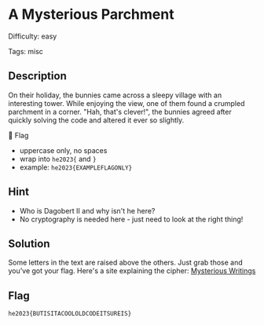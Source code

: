 A Mysterious Parchment
=============

Difficulty: easy

Tags: misc

Description
-------------
On their holiday, the bunnies came across a sleepy village with an interesting tower. While enjoying the view, one of them found a crumpled parchment in a corner. "Hah, that's clever!", the bunnies agreed after quickly solving the code and altered it ever so slightly.

🚩 Flag

- uppercase only, no spaces
- wrap into `he2023{` and `}`
- example: `he2023{EXAMPLEFLAGONLY}`


Hint
-------------
- Who is Dagobert II and why isn't he here?
- No cryptography is needed here - just need to look at the right thing!


Solution
-------------
Some letters in the text are raised above the others. Just grab those and you’ve got your flag.
Here's a site explaining the cipher: [Mysterious Writings](https://mysteriouswritings.com/the-mysterious-parchments-of-rennes-le-chateau-and-their-secret-codes-and-ciphers/)

Flag
-------------
`he2023{BUTISITACOOLOLDCODEITSUREIS}`